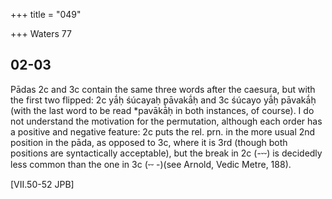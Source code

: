+++
title = "049"

+++
Waters 77

## 02-03
Pādas 2c and 3c contain the same three words after the caesura, but with the first two flipped: 2c yā́ḥ śúcayaḥ pāvakā́ḥ and 3c śúcayo yā́ḥ pāvakā́ḥ (with the last word to be read *pavākā̇́ḥ in both instances, of course). I do not understand the motivation for the permutation, although each order has a positive and negative feature: 2c puts the rel. prn. in the more usual 2nd position in the pāda, as opposed to 3c, where it is 3rd (though both positions are syntactically acceptable), but the break in 2c (-⏑⏑) is decidedly less common than the one in 3c (⏑⏑ -)(see Arnold, Vedic Metre, 188).

[VII.50-52 JPB]
